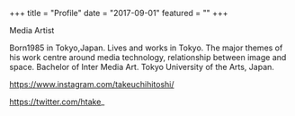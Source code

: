 +++
title = "Profile"
date = "2017-09-01"
featured = ""
+++

Media Artist

Born1985 in Tokyo,Japan.
Lives and works in Tokyo.
The major themes of his work centre around media technology, relationship between image and space.
Bachelor of Inter Media Art. Tokyo University of the Arts, Japan.

https://www.instagram.com/takeuchihitoshi/

https://twitter.com/htake_
